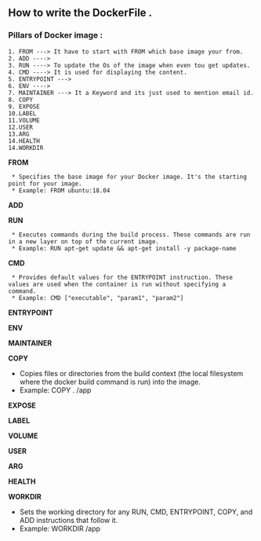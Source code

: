 ## How to write the DockerFile .

### Pillars of Docker image :
```
1. FROM ---> It have to start with FROM which base image your from.
2. ADD ----> 
3. RUN ----> To update the Os of the image when even tou get updates.
4. CMD ----> It is used for displaying the content.
5. ENTRYPOINT ---> 
6. ENV ----> 
7. MAINTAINER ---> It a Keyword and its just used to mention email id.
8. COPY
9. EXPOSE
10.LABEL
11.VOLUME
12.USER
13.ARG
14.HEALTH
14.WORKDIR
```
 **FROM**
 ```
  * Specifies the base image for your Docker image. It's the starting point for your image.
  * Example: FROM ubuntu:18.04
```
 **ADD**
 

 **RUN**
 ```
  * Executes commands during the build process. These commands are run in a new layer on top of the current image.
  * Example: RUN apt-get update && apt-get install -y package-name
 ```

 **CMD**
 ```
  * Provides default values for the ENTRYPOINT instruction. These values are used when the container is run without specifying a command.
  * Example: CMD ["executable", "param1", "param2"]
 ```

 **ENTRYPOINT**

 **ENV**

 **MAINTAINER**

 **COPY**
  * Copies files or directories from the build context (the local filesystem where the docker build command is run) into the image.
  * Example: COPY . /app

 **EXPOSE**

 **LABEL**

 **VOLUME**

 **USER**

 **ARG**

 **HEALTH**

 **WORKDIR**
  * Sets the working directory for any RUN, CMD, ENTRYPOINT, COPY, and ADD instructions that follow it.
  * Example: WORKDIR /app

 
 
 
 

 
